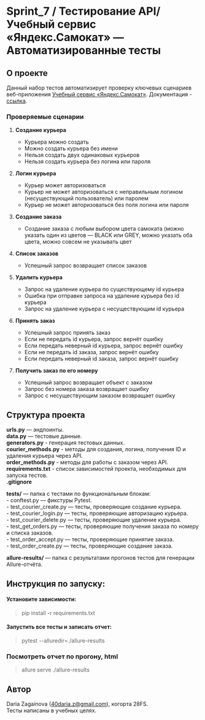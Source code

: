 # Sprint_7 / Тестирование API/  Учебный сервис «Яндекс.Самокат» — Автоматизированные тесты

## О проекте

Данный набор тестов автоматизирует проверку ключевых сценариев веб-приложения [Учебный сервис «Яндекс.Самокат»](https://qa-scooter.praktikum-services.ru/).
Документация - [ссылка](https://qa-scooter.praktikum-services.ru/docs/).

### Проверяемые сценарии

1. **Создание курьера**
   - Курьера можно создать
   - Можно создать курьера без имени
   - Нельзя создать двух одинаковых курьеров
   - Нельзя создать курьера без логина или пароля

2. **Логин курьера**
   - Курьер может авторизоваться
   - Курьер не может авторизоваться c неправильным логином (несуществующий пользователь) или паролем
   - Курьер не может авторизоваться без поля логина или пароля

3. **Создание заказа**
   - Создание заказа с любым выбором цвета самоката (можно указать один из цветов — BLACK или GREY, можно указать оба цвета, можно совсем не указывать цвет

4. **Список заказов**
   - Успешный запрос возвращает список заказов

5. **Удалить курьера**
   - Запрос на удаление курьера по существующему id курьера
   - Ошибка при отправке запроса на удаление курьера без id курьера
   - Запрос на удаление курьера с несуществующим id курьера

6. **Принять заказ**
   - Успешный запрос принять заказ
   - Если не передать id курьера, запрос вернёт ошибку
   - Если передать неверный id курьера, запрос вернёт ошибку
   - Если не передать id заказа, запрос вернёт ошибку
   - Если передать неверный id заказа, запрос вернёт ошибку

7. **Получить заказ по его номеру**
   - Успешный запрос возвращает объект с заказом
   - Запрос без номера заказа возвращает ошибку
   - Запрос с несуществующим заказом возвращает ошибку

## Структура проекта
  
**urls.py** — эндпоинты.  
**data.py** — тестовые данные.  
**generators.py** - генерация тестовых данных.  
**courier_methods.py** - методы для создания, логина, получения ID и удаления курьера через API.  
**order_methods.py** - методы для работы с заказом через API.  
**requirements.txt** - список зависимостей проекта, необходимых для запуска тестов.  
**.gitignore**  

**tests/** — папка с тестами по функциональным блокам:  
    - conftest.py — фикстуры Pytest.   
    - test_courier_create.py — тесты, проверяющие создание курьера.  
    - test_courier_login.py  — тесты, проверяющие авторизацию курьера.  
    - test_courier_delete.py  — тесты, проверяющие удаление курьера.  
    - test_get_orders.py — тесты, проверяющие получения заказа по номеру и списка заказов.    
    - test_order_accept.py  — тесты, проверяющие принятие заказа.    
    - test_order_create.py — тесты, проверяющие создание заказа.    

**allure-results/** — папка с результатами прогонов тестов для генерации Allure-отчёта.  


## Инструкция по запуску:

#### Установите зависимости:

> pip install -r requirements.txt</h>

#### Запустить все тесты и записать отчет:

> pytest --alluredir=./allure-results

### Посмотреть отчет по прогону, html

> allure serve ./allure-results

## Автор

Daria Zagainova (40daria.z@gmail.com), когорта 28FS.  
Тесты написаны в учебных целях.
